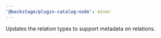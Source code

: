 ```yaml
---
'@backstage/plugin-catalog-node': minor
---
```


Updates the relation types to support metadata on relations.
